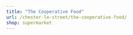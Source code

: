 ```yaml
---
title: "The Cooperative Food"
url: /chester-le-street/the-cooperative-food/
shop: supermarket
---
```

